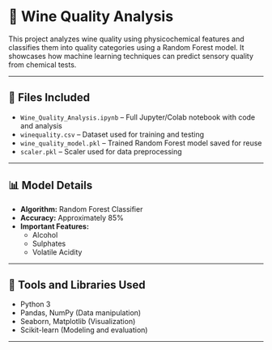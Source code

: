 # 🍷 Wine Quality Analysis

This project analyzes wine quality using physicochemical features and classifies them into quality categories using a Random Forest model. It showcases how machine learning techniques can predict sensory quality from chemical tests.

---

## 📂 Files Included

- `Wine_Quality_Analysis.ipynb` – Full Jupyter/Colab notebook with code and analysis  
- `winequality.csv` – Dataset used for training and testing  
- `wine_quality_model.pkl` – Trained Random Forest model saved for reuse  
- `scaler.pkl` – Scaler used for data preprocessing  

---

## 📊 Model Details

- **Algorithm:** Random Forest Classifier  
- **Accuracy:** Approximately 85%  
- **Important Features:**  
  - Alcohol  
  - Sulphates  
  - Volatile Acidity  

---

## 📌 Tools and Libraries Used

- Python 3  
- Pandas, NumPy (Data manipulation)  
- Seaborn, Matplotlib (Visualization)  
- Scikit-learn (Modeling and evaluation)  

---
